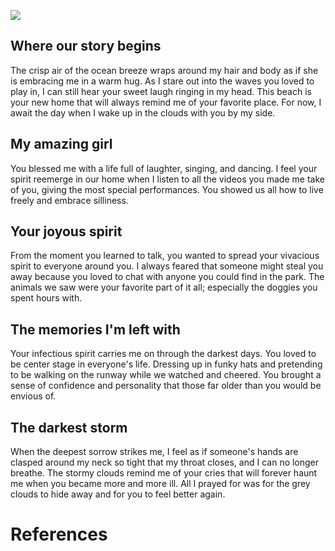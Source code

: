 <a href="https://juncture-digital.org"><img src="https://juncture-digital.org/images/ve-button.png"></a>

<param ve-config 
       title="Natalie's Visual Essay"
       author="Natalie Hart"
       banner="https://iiif.juncture-digital.org/banner/?url=https://t4.ftcdn.net/jpg/01/96/52/61/360_F_196526192_4O1JQRRoVi3d948io4TfznZBF9xw5LX0.jpg" 
       layout="horizontal">

<!-- Entities discussed throughout the essay are typically defined before the essay text and
     are thus available in all text.  Entity identifiers (QIDs) can be found in either
     Wikipedia or Wikidata (https://www.wikidata.org)> -->
<param ve-entity eid="Q185372"> <!-- Girl with a Pearl Earring painting -->
<param ve-entity eid="Q41264"> <!-- Johannes Vermeer -->
<param ve-entity eid="Q221092"> <!-- Mauritshuis -->
<param ve-entity eid="Q36600"> <!-- The Hague -->

## Where our story begins

The crisp air of the ocean breeze wraps around my hair and body as if she is embracing me in a warm hug. As I stare out into the waves you loved to play in, I can still hear your sweet laugh ringing in my head. This beach is your new home that will always remind me of your favorite place. For now, I await the day when I wake up in the clouds with you by my side. 
<param ve-image 
       url="https://nhart4.github.io/visual-essay/images/img.643.jpeg">

## My amazing girl

You blessed me with a life full of laughter, singing, and dancing. I feel your spirit reemerge in our home when I listen to all the videos you made me take of you, giving the most special performances. You showed us all how to live freely and embrace silliness. 
<param ve-image
       url="https://nhart4.github.io/visual-essay/images/Untitled-12.jpeg">

## Your joyous spirit

From the moment you learned to talk, you wanted to spread your vivacious spirit to everyone around you. I always feared that someone might steal you away because you loved to chat with anyone you could find in the park. The animals we saw were your favorite part of it all; especially the doggies you spent hours with.
<param ve-image 
       url="https://nhart4.github.io/visual-essay/images/36A_00338.JPEG">
       
 ## The memories I'm left with
 
 Your infectious spirit carries me on through the darkest days. You loved to be center stage in everyone's life. Dressing up in funky hats and pretending to be walking on the runway while we watched and cheered. You brought a sense of confidence and personality that those far older than you would be envious of.
<param ve-image
       url="https://nhart4.github.io/visual-essay/images/img185%20(1).jpeg">
       
## The darkest storm

When the deepest sorrow strikes me, I feel as if someone's hands are clasped around my neck so tight that my throat closes, and I can no longer breathe. The stormy clouds remind me of your cries that will forever haunt me when you became more and more ill. All I prayed for was for the grey clouds to hide away and for you to feel better again.
<param ve-image
       url="https://nhart4.github.io/visual-essay/images/img087%20(12).jpeg">

# References


